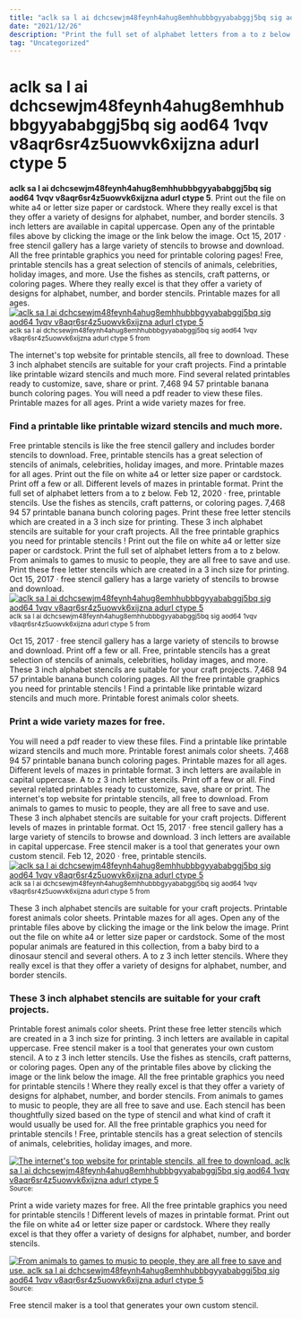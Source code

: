 ```yaml
---
title: "aclk sa l ai dchcsewjm48feynh4ahug8emhhubbbgyyababggj5bq sig aod64 1vqv v8aqr6sr4z5uowvk6xijzna adurl ctype 5"
date: "2021/12/26"
description: "Print the full set of alphabet letters from a to z below."
tag: "Uncategorized"
---
```


# aclk sa l ai dchcsewjm48feynh4ahug8emhhubbbgyyababggj5bq sig aod64 1vqv v8aqr6sr4z5uowvk6xijzna adurl ctype 5
**aclk sa l ai dchcsewjm48feynh4ahug8emhhubbbgyyababggj5bq sig aod64 1vqv v8aqr6sr4z5uowvk6xijzna adurl ctype 5**. Print out the file on white a4 or letter size paper or cardstock. Where they really excel is that they offer a variety of designs for alphabet, number, and border stencils. 3 inch letters are available in capital uppercase. Open any of the printable files above by clicking the image or the link below the image. Oct 15, 2017 · free stencil gallery has a large variety of stencils to browse and download.
All the free printable graphics you need for printable coloring pages! Free, printable stencils has a great selection of stencils of animals, celebrities, holiday images, and more. Use the fishes as stencils, craft patterns, or coloring pages. Where they really excel is that they offer a variety of designs for alphabet, number, and border stencils. Printable mazes for all ages.
[![aclk sa l ai dchcsewjm48feynh4ahug8emhhubbbgyyababggj5bq sig aod64 1vqv v8aqr6sr4z5uowvk6xijzna adurl ctype 5](94768-PE0744 "aclk sa l ai dchcsewjm48feynh4ahug8emhhubbbgyyababggj5bq sig aod64 1vqv v8aqr6sr4z5uowvk6xijzna adurl ctype 5")](94768-PE0744)
<small>aclk sa l ai dchcsewjm48feynh4ahug8emhhubbbgyyababggj5bq sig aod64 1vqv v8aqr6sr4z5uowvk6xijzna adurl ctype 5 from </small>

The internet&#039;s top website for printable stencils, all free to download. These 3 inch alphabet stencils are suitable for your craft projects. Find a printable like printable wizard stencils and much more. Find several related printables ready to customize, save, share or print. 7,468 94 57 printable banana bunch coloring pages. You will need a pdf reader to view these files. Printable mazes for all ages. Print a wide variety mazes for free.

### Find a printable like printable wizard stencils and much more.
Free printable stencils is like the free stencil gallery and includes border stencils to download. Free, printable stencils has a great selection of stencils of animals, celebrities, holiday images, and more. Printable mazes for all ages. Print out the file on white a4 or letter size paper or cardstock. Print off a few or all. Different levels of mazes in printable format. Print the full set of alphabet letters from a to z below. Feb 12, 2020 · free, printable stencils. Use the fishes as stencils, craft patterns, or coloring pages. 7,468 94 57 printable banana bunch coloring pages. Print these free letter stencils which are created in a 3 inch size for printing. These 3 inch alphabet stencils are suitable for your craft projects. All the free printable graphics you need for printable stencils !
Print out the file on white a4 or letter size paper or cardstock. Print the full set of alphabet letters from a to z below. From animals to games to music to people, they are all free to save and use. Print these free letter stencils which are created in a 3 inch size for printing. Oct 15, 2017 · free stencil gallery has a large variety of stencils to browse and download.
[![aclk sa l ai dchcsewjm48feynh4ahug8emhhubbbgyyababggj5bq sig aod64 1vqv v8aqr6sr4z5uowvk6xijzna adurl ctype 5](94768-PE0744 "aclk sa l ai dchcsewjm48feynh4ahug8emhhubbbgyyababggj5bq sig aod64 1vqv v8aqr6sr4z5uowvk6xijzna adurl ctype 5")](94768-PE0744)
<small>aclk sa l ai dchcsewjm48feynh4ahug8emhhubbbgyyababggj5bq sig aod64 1vqv v8aqr6sr4z5uowvk6xijzna adurl ctype 5 from </small>

Oct 15, 2017 · free stencil gallery has a large variety of stencils to browse and download. Print off a few or all. Free, printable stencils has a great selection of stencils of animals, celebrities, holiday images, and more. These 3 inch alphabet stencils are suitable for your craft projects. 7,468 94 57 printable banana bunch coloring pages. All the free printable graphics you need for printable stencils ! Find a printable like printable wizard stencils and much more. Printable forest animals color sheets.

### Print a wide variety mazes for free.
You will need a pdf reader to view these files. Find a printable like printable wizard stencils and much more. Printable forest animals color sheets. 7,468 94 57 printable banana bunch coloring pages. Printable mazes for all ages. Different levels of mazes in printable format. 3 inch letters are available in capital uppercase. A to z 3 inch letter stencils. Print off a few or all. Find several related printables ready to customize, save, share or print. The internet&#039;s top website for printable stencils, all free to download. From animals to games to music to people, they are all free to save and use. These 3 inch alphabet stencils are suitable for your craft projects.
Different levels of mazes in printable format. Oct 15, 2017 · free stencil gallery has a large variety of stencils to browse and download. 3 inch letters are available in capital uppercase. Free stencil maker is a tool that generates your own custom stencil. Feb 12, 2020 · free, printable stencils.
[![aclk sa l ai dchcsewjm48feynh4ahug8emhhubbbgyyababggj5bq sig aod64 1vqv v8aqr6sr4z5uowvk6xijzna adurl ctype 5](94768-PE0744 "aclk sa l ai dchcsewjm48feynh4ahug8emhhubbbgyyababggj5bq sig aod64 1vqv v8aqr6sr4z5uowvk6xijzna adurl ctype 5")](94768-PE0744)
<small>aclk sa l ai dchcsewjm48feynh4ahug8emhhubbbgyyababggj5bq sig aod64 1vqv v8aqr6sr4z5uowvk6xijzna adurl ctype 5 from </small>

These 3 inch alphabet stencils are suitable for your craft projects. Printable forest animals color sheets. Printable mazes for all ages. Open any of the printable files above by clicking the image or the link below the image. Print out the file on white a4 or letter size paper or cardstock. Some of the most popular animals are featured in this collection, from a baby bird to a dinosaur stencil and several others. A to z 3 inch letter stencils. Where they really excel is that they offer a variety of designs for alphabet, number, and border stencils.

### These 3 inch alphabet stencils are suitable for your craft projects.
Printable forest animals color sheets. Print these free letter stencils which are created in a 3 inch size for printing. 3 inch letters are available in capital uppercase. Free stencil maker is a tool that generates your own custom stencil. A to z 3 inch letter stencils. Use the fishes as stencils, craft patterns, or coloring pages. Open any of the printable files above by clicking the image or the link below the image. All the free printable graphics you need for printable stencils ! Where they really excel is that they offer a variety of designs for alphabet, number, and border stencils. From animals to games to music to people, they are all free to save and use. Each stencil has been thoughtfully sized based on the type of stencil and what kind of craft it would usually be used for. All the free printable graphics you need for printable stencils ! Free, printable stencils has a great selection of stencils of animals, celebrities, holiday images, and more.


[![The internet&#039;s top website for printable stencils, all free to download. aclk sa l ai dchcsewjm48feynh4ahug8emhhubbbgyyababggj5bq sig aod64 1vqv v8aqr6sr4z5uowvk6xijzna adurl ctype 5](13263628985191791879 "aclk sa l ai dchcsewjm48feynh4ahug8emhhubbbgyyababggj5bq sig aod64 1vqv v8aqr6sr4z5uowvk6xijzna adurl ctype 5")](94768-PE0744)
<small>Source: </small>

Print a wide variety mazes for free. All the free printable graphics you need for printable stencils ! Different levels of mazes in printable format. Print out the file on white a4 or letter size paper or cardstock. Where they really excel is that they offer a variety of designs for alphabet, number, and border stencils.

[![From animals to games to music to people, they are all free to save and use. aclk sa l ai dchcsewjm48feynh4ahug8emhhubbbgyyababggj5bq sig aod64 1vqv v8aqr6sr4z5uowvk6xijzna adurl ctype 5](13263628985191791879 "aclk sa l ai dchcsewjm48feynh4ahug8emhhubbbgyyababggj5bq sig aod64 1vqv v8aqr6sr4z5uowvk6xijzna adurl ctype 5")](94768-PE0744)
<small>Source: </small>

Free stencil maker is a tool that generates your own custom stencil.
